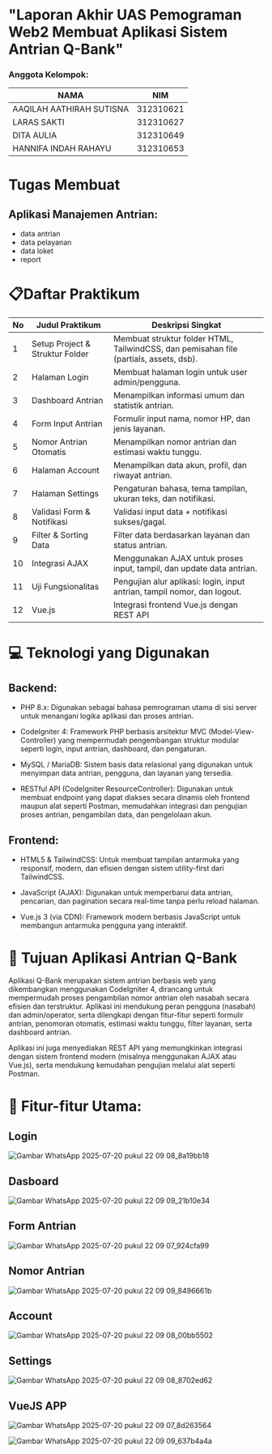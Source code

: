 # "Laporan Akhir UAS Pemograman Web2 Membuat Aplikasi Sistem Antrian Q-Bank"
### Anggota Kelompok:

|NAMA|NIM|
|---|---|
|AAQILAH AATHIRAH SUTISNA|312310621|
|LARAS SAKTI|312310627|
|DITA AULIA|312310649 |
|HANNIFA INDAH RAHAYU|312310653|

# Tugas Membuat
## Aplikasi Manajemen Antrian:
- data antrian
- data pelayanan
- data loket
- report

# 📋Daftar Praktikum

| No | Judul Praktikum                 | Deskripsi Singkat                                                                      |
| -- | ------------------------------- | -------------------------------------------------------------------------------------- |
| 1  | Setup Project & Struktur Folder | Membuat struktur folder HTML, TailwindCSS, dan pemisahan file (partials, assets, dsb). |
| 2  | Halaman Login                   | Membuat halaman login untuk user admin/pengguna.                                       |
| 3  | Dashboard Antrian               | Menampilkan informasi umum dan statistik antrian.                                      |
| 4  | Form Input Antrian              | Formulir input nama, nomor HP, dan jenis layanan.                                      |
| 5  | Nomor Antrian Otomatis          | Menampilkan nomor antrian dan estimasi waktu tunggu.                                   |
| 6  | Halaman Account                 | Menampilkan data akun, profil, dan riwayat antrian.                                    |
| 7  | Halaman Settings                | Pengaturan bahasa, tema tampilan, ukuran teks, dan notifikasi.                         |
| 8  | Validasi Form & Notifikasi      | Validasi input data + notifikasi sukses/gagal.                                         |
| 9  | Filter & Sorting Data           | Filter data berdasarkan layanan dan status antrian.                                    |
| 10 | Integrasi AJAX                  | Menggunakan AJAX untuk proses input, tampil, dan update data antrian.                  |
| 11 | Uji Fungsionalitas              | Pengujian alur aplikasi: login, input antrian, tampil nomor, dan logout.               |
| 12 | Vue.js|Integrasi frontend Vue.js dengan REST API|

# 💻 Teknologi yang Digunakan
## Backend:
- PHP 8.x: Digunakan sebagai bahasa pemrograman utama di sisi server untuk menangani logika aplikasi dan proses antrian.

- CodeIgniter 4: Framework PHP berbasis arsitektur MVC (Model-View-Controller) yang mempermudah pengembangan struktur modular seperti login, input antrian, dashboard, dan pengaturan.

- MySQL / MariaDB: Sistem basis data relasional yang digunakan untuk menyimpan data antrian, pengguna, dan layanan yang tersedia.

- RESTful API (CodeIgniter ResourceController): Digunakan untuk membuat endpoint yang dapat diakses secara dinamis oleh frontend maupun alat seperti Postman, memudahkan integrasi dan pengujian proses antrian, pengambilan data, dan pengelolaan akun.

## Frontend:
- HTML5 & TailwindCSS: Untuk membuat tampilan antarmuka yang responsif, modern, dan efisien dengan sistem utility-first dari TailwindCSS.

- JavaScript (AJAX): Digunakan untuk memperbarui data antrian, pencarian, dan pagination secara real-time tanpa perlu reload halaman.
  
- Vue.js 3 (via CDN): Framework modern berbasis JavaScript untuk membangun antarmuka pengguna yang interaktif.

# 🏦 Tujuan Aplikasi Antrian Q-Bank
Aplikasi Q-Bank merupakan sistem antrian berbasis web yang dikembangkan menggunakan CodeIgniter 4, dirancang untuk mempermudah proses pengambilan nomor antrian oleh nasabah secara efisien dan terstruktur. Aplikasi ini mendukung peran pengguna (nasabah) dan admin/operator, serta dilengkapi dengan fitur-fitur seperti formulir antrian, penomoran otomatis, estimasi waktu tunggu, filter layanan, serta dashboard antrian.

Aplikasi ini juga menyediakan REST API yang memungkinkan integrasi dengan sistem frontend modern (misalnya menggunakan AJAX atau Vue.js), serta mendukung kemudahan pengujian melalui alat seperti Postman.

# 🔧 Fitur-fitur Utama:

## Login

![Gambar WhatsApp 2025-07-20 pukul 22 09 08_8a19bb18](https://github.com/user-attachments/assets/bb30eed4-9d8d-44e8-8fe6-d44f40a2dcd8)

## Dasboard

![Gambar WhatsApp 2025-07-20 pukul 22 09 09_21b10e34](https://github.com/user-attachments/assets/56601c36-2856-4429-a83e-f93e99c68955)

## Form Antrian 

![Gambar WhatsApp 2025-07-20 pukul 22 09 07_924cfa99](https://github.com/user-attachments/assets/fcd19850-02b4-440d-8a84-d3a9f36988d1)

## Nomor Antrian 

![Gambar WhatsApp 2025-07-20 pukul 22 09 09_8496661b](https://github.com/user-attachments/assets/4d5da705-e07c-4ccd-804f-544e19077449)

## Account

![Gambar WhatsApp 2025-07-20 pukul 22 09 08_00bb5502](https://github.com/user-attachments/assets/ffde5085-1935-4c5b-8d5f-4a2738781e14)

## Settings

![Gambar WhatsApp 2025-07-20 pukul 22 09 08_8702ed62](https://github.com/user-attachments/assets/ceca0883-f8ac-4723-8fb6-870e97c1e4eb)

## VueJS APP

![Gambar WhatsApp 2025-07-20 pukul 22 09 07_8d263564](https://github.com/user-attachments/assets/cc43fbea-b7f2-4d47-8266-4026ed104307)

![Gambar WhatsApp 2025-07-20 pukul 22 09 09_637b4a4a](https://github.com/user-attachments/assets/b8c822a2-8580-44f7-862d-a28e7aa79a30)


